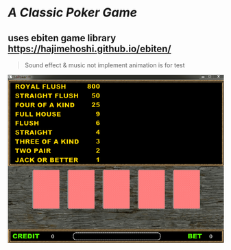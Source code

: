 ***A Classic Poker Game***
==========================
**uses ebiten game library**  
<https://hajimehoshi.github.io/ebiten/>  
---------------------------------------

> Sound effect & music not implement
> animation is for test

![screenshot](lopoker.gif)